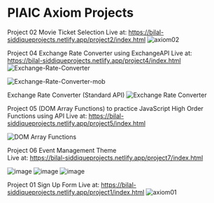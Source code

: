 # PIAIC Axiom Projects

Project 02
Movie Ticket Selection 
Live at: https://bilal-siddiqueprojects.netlify.app/project2/index.html
![axiom02](https://user-images.githubusercontent.com/64930024/170839941-53e771d4-d7bc-4352-80e9-3b7bd2b23ff9.png)

Project 04
Exchange Rate Converter using ExchangeAPI 
Live at: https://bilal-siddiqueprojects.netlify.app/project4/index.html
![Exchange-Rate-Converter](https://user-images.githubusercontent.com/64930024/189537030-5d90c1f7-6938-442c-bd04-051bfd5f2d5e.png)

![Exchange-Rate-Converter-mob](https://user-images.githubusercontent.com/64930024/189537095-27597ea4-a677-4b3a-9597-a0b7b9fa236d.png)

Exchange Rate Converter (Standard API) 
![Exchange Rate Converter](https://user-images.githubusercontent.com/64930024/189537131-626c0eae-a6c4-4e6f-a574-310e834b5d3b.png)

Project 05
(DOM Array Functions) to practice JavaScript High Order Functions using API
Live at: https://bilal-siddiqueprojects.netlify.app/project5/index.html

![DOM Array Functions](https://user-images.githubusercontent.com/64930024/189537332-ff8d01c1-40e3-403c-8a74-2b24c2983145.png)

Project 06 
Event Management Theme  
Live at: https://bilal-siddiqueprojects.netlify.app/project7/index.html

![image](https://user-images.githubusercontent.com/64930024/189537567-09d175e3-cd6b-43f4-baae-a8bb3521ffdc.png)
![image](https://user-images.githubusercontent.com/64930024/189537809-617a188d-f817-4abc-a8b9-e5c23710c056.png)
![image](https://user-images.githubusercontent.com/64930024/189537740-1f4e4389-9ba0-4a39-a2d1-2a7fa5cb82a9.png)

Project 01
Sign Up Form 
Live at: https://bilal-siddiqueprojects.netlify.app/project1/index.html
![axiom01](https://user-images.githubusercontent.com/64930024/170840203-8b094e91-4cf8-42ad-8abc-43e1ca764ec5.png)


